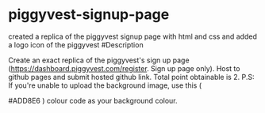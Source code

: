 # piggyvest-signup-page 
 created a replica of the piggyvest signup page with html and css and
 added a logo icon of the piggyvest 
#Description

Create an exact replica of the piggyvest's sign up page (https://dashboard.piggyvest.com/register. Sign up page only). Host to github pages and submit hosted github link. Total point obtainable is 2. P.S: If you're unable to upload the background image, use this (

#ADD8E6
) colour code as your background colour.
